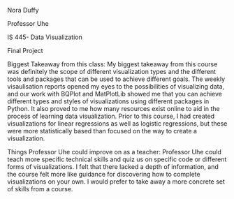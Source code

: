 Nora Duffy

Professor Uhe

IS 445- Data Visualization

Final Project

Biggest Takeaway from this class:
My biggest takeaway from this course was definitely the scope of different visualization types and the different tools and 
packages that can be used to achieve different goals. The weekly visaulisation reports opened my eyes to the possibilities 
of visualizing data, and our work with BQPlot and MatPlotLib showed me that you can achieve different types and styles of 
visualizations using different packages in Python. It also proved to me how many resources exist online to aid in the process 
of learning data visualization. Prior to this course, I had created visualizations for linear regressions as well as logistic 
regressions, but these were more statistically based than focused on the way to create a visualization.

Things Professor Uhe could improve on as a teacher:
Professor Uhe could teach more specific technical skills and quiz us on specific code or different forms of visualizations.
I felt that there lacked a depth of information, and the course felt more like guidance for discovering how to complete 
visualizations on your own. I would prefer to take away a more concrete set of skills from a course.
